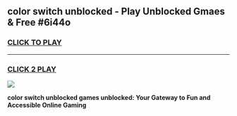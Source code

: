 
## color switch unblocked - Play Unblocked Gmaes & Free #6i44o
<h3>
<a href="https://news.freeplayer.one?title=color_switch_unblocked&ref=26F">CLICK TO PLAY</a></h3>
<hr>

<h3>
<a href="https://news.freeplayer.one?title=color_switch_unblocked&ref=26F">CLICK 2 PLAY</a>
  
</h3>

<a href="https://news.freeplayer.one?title=color_switch_unblocked&ref=26F/"><img src="https://clearcache.store/games.png"></a>


**color switch unblocked games unblocked: Your Gateway to Fun and Accessible Online Gaming**
